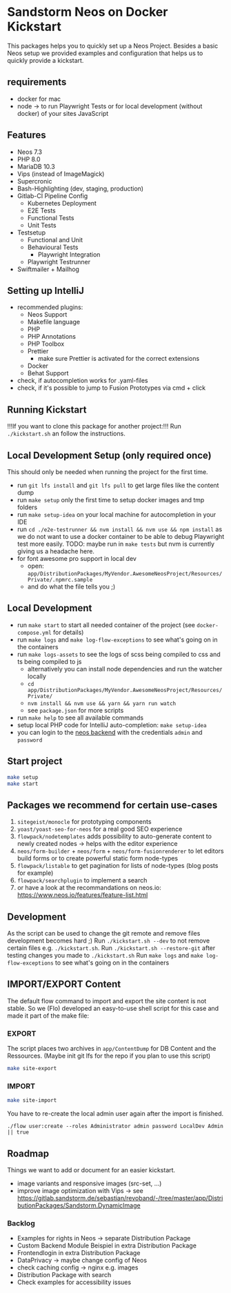 # Sandstorm Neos on Docker Kickstart

This packages helps you to quickly set up a Neos Project. Besides a basic Neos setup
we provided examples and configuration that helps us to quickly provide a kickstart.

## requirements

- docker for mac
- node -> to run Playwright Tests or for local development (without docker) of your sites JavaScript

## Features
- Neos 7.3
- PHP 8.0
- MariaDB 10.3
- Vips (instead of ImageMagick)
- Supercronic
- Bash-Highlighting (dev, staging, production)
- Gitlab-CI Pipeline Config
    - Kubernetes Deployment
    - E2E Tests
    - Functional Tests
    - Unit Tests
- Testsetup
    - Functional and Unit
    - Behavioural Tests
        - Playwright Integration
    - Playwright Testrunner
- Swiftmailer + Mailhog

## Setting up IntelliJ
- recommended plugins:
    - Neos Support
    - Makefile language
    - PHP
    - PHP Annotations
    - PHP Toolbox
    - Prettier
        - make sure Prettier is activated for the correct extensions
    - Docker
    - Behat Support
- check, if autocompletion works for .yaml-files
- check, if it's possible to jump to Fusion Prototypes via cmd + click

## Running Kickstart 

!!!If you want to clone this package for another project:!!!
Run `./kickstart.sh` an follow the instructions.

## Local Development Setup (only required once)

This should only be needed when running the project for the first time.

- run `git lfs install` and `git lfs pull` to get large files like the content dump
- run `make setup` only the first time to setup docker images and tmp folders
- run `make setup-idea` on your local machine for autocompletion in your IDE
- run `cd ./e2e-testrunner && nvm install && nvm use && npm install` as we do not want to use a docker container to be able
  to debug Playwright test more easily. TODO: maybe run in `make tests` but nvm is currently giving us a headache here.
- for font awesome pro support in local dev
    - open: `app/DistributionPackages/MyVendor.AwesomeNeosProject/Resources/Private/.npmrc.sample`
    - and do what the file tells you ;)

## Local Development

- run `make start` to start all needed container of the project (see `docker-compose.yml` for details)
- run `make logs` and `make log-flow-exceptions` to see what's going on in the containers
- run `make logs-assets` to see the logs of scss being compiled to css and ts being compiled to js
    - alternatively you can install node dependencies and run the watcher locally
    - `cd app/DistributionPackages/MyVendor.AwesomeNeosProject/Resources/Private/`
    - `nvm install && nvm use && yarn && yarn run watch`
    - see `package.json` for more scripts
- run `make help` to see all available commands
- setup local PHP code for IntelliJ auto-completion: `make setup-idea`
- you can login to the [neos backend](http://localhost:8081/neos) with the credentials `admin` and `password`

## Start project

```bash
make setup
make start
```

## Packages we recommend for certain use-cases

1. `sitegeist/monocle` for prototyping components
2. `yoast/yoast-seo-for-neos` for a real good SEO experience
3. `flowpack/nodetemplates` adds possibility to auto-generate content to newly created nodes -> helps with the editor experience
4. `neos/form-builder` + `neos/form` + `neos/form-fusionrenderer` to let editors build forms or to create powerful static form node-types
5. `flowpack/listable` to get pagination for lists of node-types (blog posts for example)
6. `flowpack/searchplugin` to implement a search
7. or have a look at the recommandations on neos.io: https://www.neos.io/features/feature-list.html

## Development

As the script can be used to change the git remote and remove files development becomes hard ;)
Run `./kickstart.sh --dev` to not remove certain files e.g. `./kickstart.sh`. 
Run `./kickstart.sh --restore-git` after testing changes you made to `./kickstart.sh`
Run `make logs` and `make log-flow-exceptions` to see what's going on in the containers

## IMPORT/EXPORT Content

The default flow command to import and export the site content is not stable.
So we (Flo) developed an easy-to-use shell script for this case and made it part of the make file:

### EXPORT
The script places two archives in `app/ContentDump` for DB Content and the Ressources.
(Maybe init git lfs for the repo if you plan to use this script)

```bash
make site-export
```

### IMPORT

```bash
make site-import
```

You have to re-create the local admin user again after the import is finished.

`./flow user:create --roles Administrator admin password LocalDev Admin || true`

## Roadmap
Things we want to add or document for an easier kickstart.

* image variants and responsive images (src-set, ...)
* improve image optimization with Vips -> see https://gitlab.sandstorm.de/sebastian/revoband/-/tree/master/app/DistributionPackages/Sandstorm.DynamicImage

### Backlog

* Examples for rights in Neos -> separate Distribution Package
* Custom Backend Module Beispiel in extra Distribution Package
* Frontendlogin in extra Distribution Package
* DataPrivacy -> maybe change config of Neos
* check caching config -> nginx e.g. images
* Distribution Package with search
* Check examples for accessibility issues
